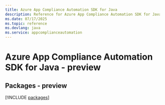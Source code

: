 ```yaml
---
title: Azure App Compliance Automation SDK for Java
description: Reference for Azure App Compliance Automation SDK for Java
ms.date: 07/17/2025
ms.topic: reference
ms.devlang: java
ms.service: appcomplianceautomation
---
```

# Azure App Compliance Automation SDK for Java - preview
## Packages - preview
[!INCLUDE [packages](app-compliance-automation-index.md)]
